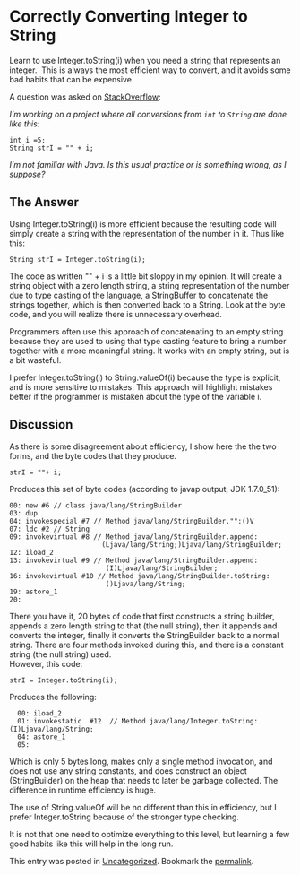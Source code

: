 #  Correctly Converting Integer to String

Learn to use Integer.toString(i) when you need a string that represents an integer.  This is always the most efficient way to convert, and it avoids some bad habits that can be expensive.  

A question was asked on [StackOverflow](http://stackoverflow.com/questions/14712693/best-practices-for-converting-from-int-to-string/14713021):

_I’m working on a project where all conversions from `int` to `String` are done like this:_

```
int i =5;
String strI = "" + i;
```

_I’m not familiar with Java. Is this usual practice or is something wrong, as I suppose?_

## The Answer

Using Integer.toString(i) is more efficient because the resulting code will simply create a string with the representation of the number in it. Thus like this:

```
String strI = Integer.toString(i);
```


The code as written "" + i is a little bit sloppy in my opinion. It will create a string object with a zero length string, a string representation of the number due to type casting of the language, a StringBuffer to concatenate the strings together, which is then converted back to a String. Look at the byte code, and you will realize there is unnecessary overhead.  

Programmers often use this approach of concatenating to an empty string because they are used to using that type casting feature to bring a number together with a more meaningful string. It works with an empty string, but is a bit wasteful.  

I prefer Integer.toString(i) to String.valueOf(i) because the type is explicit, and is more sensitive to mistakes. This approach will highlight mistakes better if the programmer is mistaken about the type of the variable i. 

## Discussion

As there is some disagreement about efficiency, I show here the the two forms, and the byte codes that they produce.

```
strI = ""+ i;
```


Produces this set of byte codes (according to javap output, JDK 1.7.0\_51):

```
00: new #6 // class java/lang/StringBuilder
03: dup
04: invokespecial #7 // Method java/lang/StringBuilder."":()V
07: ldc #2 // String
09: invokevirtual #8 // Method java/lang/StringBuilder.append:
                       (Ljava/lang/String;)Ljava/lang/StringBuilder;
12: iload_2
13: invokevirtual #9 // Method java/lang/StringBuilder.append:
                        (I)Ljava/lang/StringBuilder;
16: invokevirtual #10 // Method java/lang/StringBuilder.toString:
                        ()Ljava/lang/String;
19: astore_1
20:
```


There you have it, 20 bytes of code that first constructs a string builder, appends a zero length string to that (the null string), then it appends and converts the integer, finally it converts the StringBuilder back to a normal string. There are four methods invoked during this, and there is a constant string (the null string) used.  
However, this code:

```
strI = Integer.toString(i);
```


Produces the following:

```
  00: iload_2
  01: invokestatic  #12  // Method java/lang/Integer.toString:(I)Ljava/lang/String;
  04: astore_1
  05:
```


Which is only 5 bytes long, makes only a single method invocation, and does not use any string constants, and does construct an object (StringBuilder) on the heap that needs to later be garbage collected. The difference in runtime efficiency is huge.  

The use of String.valueOf will be no different than this in efficiency, but I prefer Integer.toString because of the stronger type checking.  

It is not that one need to optimize everything to this level, but learning a few good habits like this will help in the long run.

This entry was posted in [Uncategorized](https://agiletribe.purplehillsbooks.com/category/uncategorized/). Bookmark the [permalink](https://agiletribe.purplehillsbooks.com/2014/05/05/correctly-converting-integer-to-string/ "Permalink to Correctly Converting Integer to String").